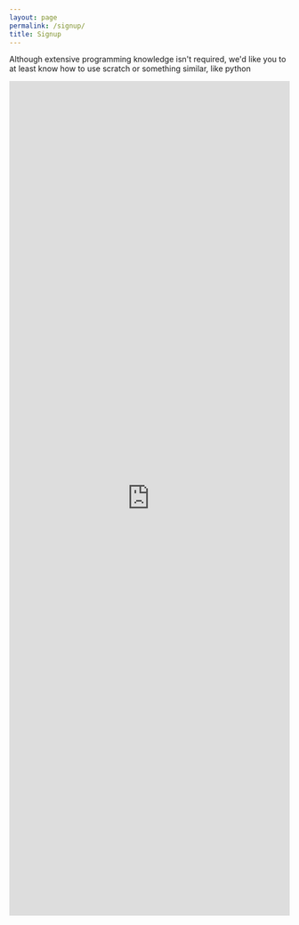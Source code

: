 ```yaml
---
layout: page
permalink: /signup/
title: Signup
---
```

Although extensive programming knowledge isn't required,
we'd like you to at least know how to use scratch or something similar, like python

<iframe src="https://docs.google.com/forms/d/e/1FAIpQLSeWxlNKwU2G4d2w1Kux_wzCRT0qymzxSmHm1UxbOo9gZo6kig/viewform?embedded=true" width="100%" height="1500" frameborder="0" marginheight="0" marginwidth="0">Loading...</iframe>
